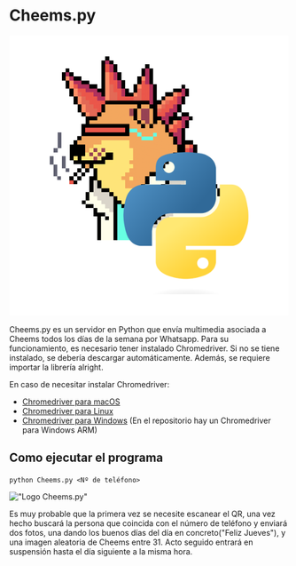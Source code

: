 # Cheems.py
!["Logo Cheems.py"](misc/logo.png)

Cheems.py es un servidor en Python que envía multimedia asociada a Cheems todos los días de la semana por Whatsapp. Para su funcionamiento, es necesario tener instalado Chromedriver. Si no se tiene instalado, se debería descargar automáticamente. Además, se requiere importar la librería alright.

En caso de necesitar instalar Chromedriver:
- [Chromedriver para macOS](https://sites.google.com/a/chromium.org/chromedriver/downloads)
- [Chromedriver para Linux](https://sites.google.com/a/chromium.org/chromedriver/downloads)
- [Chromedriver para Windows](https://sites.google.com/a/chromium.org/chromedriver/downloads)
(En el repositorio hay un Chromedriver para Windows ARM)

## Como ejecutar el programa
``` python Cheems.py <Nº de teléfono> ```

!["Logo Cheems.py"](misc/screenshot.png)

Es muy probable que la primera vez se necesite escanear el QR, una vez hecho buscará la persona que coincida con el número de teléfono y enviará dos fotos, una dando los buenos días del día en concreto("Feliz Jueves"), y una imagen aleatoria de Cheems entre 31. Acto seguido entrará en suspensión hasta el día siguiente a la misma hora.
